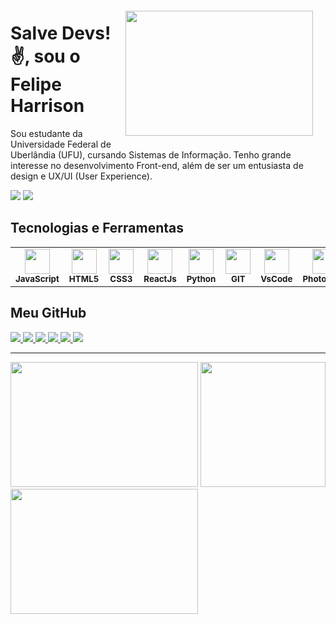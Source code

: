 <img align="right" width="300px" height='200px' style="margin:20px" src="https://github.com/Felipe-Harrison/Felipe-Harrison/assets/76136248/1c757de0-f74b-4b10-908c-c70a8986c12a">

<div>
 
 <h1 align="left">Salve Devs!✌️, sou o Felipe Harrison</h1>
 <p>
   Sou estudante da Universidade Federal de Uberlândia (UFU), cursando Sistemas de Informação. Tenho grande interesse no desenvolvimento Front-end, além de ser um entusiasta de design e UX/UI (User Experience).
 </p>
</div>
<a href = "mailto:harrisufelipe@gmail.com"><img src="https://img.shields.io/badge/Gmail-D14836?style=for-the-badge&logo=gmail&logoColor=white" target="_blank"></a> <a href="https://www.linkedin.com/in/felipe-harrison/" target="_blank"><img src="https://img.shields.io/badge/-LinkedIn-%230077B5?style=for-the-badge&logo=linkedin&logoColor=white" target="_blank"></a>  


## Tecnologias e Ferramentas
<table>
  <tr>
    <td align="center">
      <img src="https://cdn.jsdelivr.net/gh/devicons/devicon/icons/javascript/javascript-original.svg" width="40" height="40"/><br>
      <sub><b>JavaScript</b></sub>
    </td>
    <td align="center">
      <img src="https://cdn.jsdelivr.net/gh/devicons/devicon/icons/html5/html5-original.svg" width="40" height="40"/> <br>
      <sub><b>HTML5</b></sub>
    </td>
    <td align="center">
      <img src="https://cdn.jsdelivr.net/gh/devicons/devicon/icons/css3/css3-original.svg"  width="40" height="40"/><br>
      <sub><b>CSS3</b></sub>
    </td>
    <td align="center">
      <img src="https://cdn.jsdelivr.net/gh/devicons/devicon/icons/react/react-original.svg" width="40" height="40"/>  <br>
      <sub><b>ReactJs</b></sub>
    </td>
    <td align="center">
      <img src="https://cdn.jsdelivr.net/gh/devicons/devicon/icons/python/python-original.svg" width="40" height="40"/><br>
      <sub><b>Python</b></sub>
    </td>
     <td align="center">
        <img src="https://cdn.jsdelivr.net/gh/devicons/devicon/icons/git/git-original.svg" width="40" height="40"/><br>
        <sub><b>GIT</b></sub>
    </td>
    <td align="center">
      <img src="https://cdn.jsdelivr.net/gh/devicons/devicon/icons/vscode/vscode-original.svg" width="40" height="40"/> <br>
      <sub><b>VsCode</b></sub>
    </td>
    <td align="center">
      <img src="https://cdn.jsdelivr.net/gh/devicons/devicon/icons/photoshop/photoshop-line.svg" width="40" height="40"/>  <br>
      <sub><b>Photoshop</b></sub>
    </td>
  </tr>
</table> 

## Meu GitHub

<div align='left'>
  <a href="https://github.com/Felipe-Harrison">
    <img src="https://github-readme-stats.vercel.app/api/top-langs/?username=Felipe-Harrison&layout=compact&langs_count=4&card_width=400px&theme=holi&hide=Cython,PowerShell,Forth,Fortran" />
  </a>
  <a href="https://github.com/Felipe-Harrison/Pokedex-Django">
    <img src="https://github-readme-stats.vercel.app/api/pin/?username=Felipe-Harrison&repo=Pokedex-Django&theme=github_dark" />
  </a>
  <a href="https://github.com/Felipe-Harrison/pdsi-frontend">
    <img src="https://github-readme-stats.vercel.app/api/pin/?username=Felipe-Harrison&repo=pdsi-frontend&theme=holi" />
  </a>
  <a href="https://github.com/Felipe-Harrison/background-generator">
    <img src="https://github-readme-stats.vercel.app/api/pin/?username=Felipe-Harrison&repo=linear-gradient-generator&theme=github_dark"" />
  </a>
  <a href="https://github.com/Felipe-Harrison/perceptron-compBio">
    <img src="https://github-readme-stats.vercel.app/api/pin/?username=Felipe-Harrison&repo=perceptron-compBio&theme=holi"" />
  </a>
  <a href="https://github.com/Felipe-Harrison/ProjetoWeb-Recuperacao-de-Informacao">
    <img src="https://github-readme-stats.vercel.app/api/pin/?username=Felipe-Harrison&repo=ProjetoWeb-Recuperacao-de-Informacao&theme=github_dark" />
  </a>
</div>

---
<div align='left'>
<img src="https://github.com/Felipe-Harrison/Felipe-Harrison/assets/76136248/58d098c3-e0c1-42d1-81fe-8c803229b12f" height="200" width="300" />
<img src="https://uploads-ssl.webflow.com/5f3c19f18169b62a0d0bf387/60d33bed2f9c710d07b87e46_j_nvR0IzCf_p7I48K25FPArjljVHgn9nyzrTjs9Y3fN6SWjrhZN31UtY7K0mLmMc11PA3ITO3Pdx2R4aq3ZKnh-Tkp5Id1pwFUssGEYZVNy2dfrtsvZ2aC2bZbrnUyd-gqgKKEja.gif" height="200" width="200" />
<img src="https://github.com/Felipe-Harrison/Felipe-Harrison/assets/76136248/dee46205-fb88-4f58-bb2c-61e643ae2ac3" height="200" width="300" />
</div>

